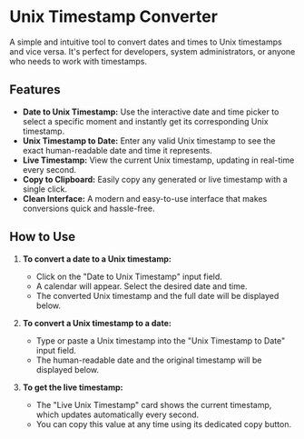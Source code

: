 # Unix Timestamp Converter

A simple and intuitive tool to convert dates and times to Unix timestamps and vice versa. It's perfect for developers, system administrators, or anyone who needs to work with timestamps.

## Features

- **Date to Unix Timestamp:** Use the interactive date and time picker to select a specific moment and instantly get its corresponding Unix timestamp.
- **Unix Timestamp to Date:** Enter any valid Unix timestamp to see the exact human-readable date and time it represents.
- **Live Timestamp:** View the current Unix timestamp, updating in real-time every second.
- **Copy to Clipboard:** Easily copy any generated or live timestamp with a single click.
- **Clean Interface:** A modern and easy-to-use interface that makes conversions quick and hassle-free.

## How to Use

1.  **To convert a date to a Unix timestamp:**

    - Click on the "Date to Unix Timestamp" input field.
    - A calendar will appear. Select the desired date and time.
    - The converted Unix timestamp and the full date will be displayed below.

2.  **To convert a Unix timestamp to a date:**

    - Type or paste a Unix timestamp into the "Unix Timestamp to Date" input field.
    - The human-readable date and the original timestamp will be displayed below.

3.  **To get the live timestamp:**
    - The "Live Unix Timestamp" card shows the current timestamp, which updates automatically every second.
    - You can copy this value at any time using its dedicated copy button.
